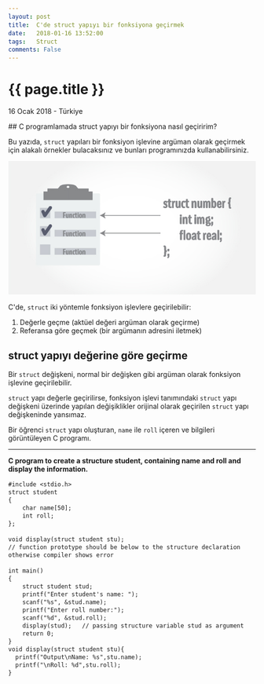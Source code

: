 ```yaml
---
layout: post
title:  C'de struct yapıyı bir fonksiyona geçirmek
date:   2018-01-16 13:52:00
tags:   Struct
comments: False
---
```


{{ page.title }}
================

<p class="meta">16 Ocak 2018 - Türkiye</p>
## C programlamada struct yapıyı bir fonksiyona nasıl geçiririm?

Bu yazıda, ```struct``` yapıları bir fonksiyon işlevine argüman olarak geçirmek için alakalı örnekler bulacaksınız ve bunları programınızda kullanabilirsiniz.

![Alternative text](/images/c-structure-functions.jpg "C'de struct ve fonksiyon işlevi")

C'de, ```struct``` iki yöntemle fonksiyon işlevlere geçirilebilir:

1. Değerle geçme (aktüel değeri argüman olarak geçirme)
2. Referansa göre geçmek (bir argümanın adresini iletmek)

## struct yapıyı değerine göre geçirme

Bir ```struct``` değişkeni, normal bir değişken gibi argüman olarak fonksiyon işlevine geçirilebilir.

```struct``` yapı değerle geçirilirse, fonksiyon işlevi tanımındaki ```struct``` yapı değişkeni üzerinde yapılan değişiklikler orijinal olarak geçirilen ```struct``` yapı değişkeninde yansımaz.

Bir öğrenci ```struct``` yapı oluşturan, ```name``` ile ```roll``` içeren ve bilgileri görüntüleyen C programı.
***


<script>
window.onload = init;
var code = [];
var prettyCode = [];

var iFrameTimeoutIDs = [];

var codeDivs;

function init(){ 
	jQuery("pre code").parent("pre").wrap("<div class='code-wrapper' style='position:relative;'></div>");
	codeDivs = document.querySelectorAll('pre code');
	for(var i=0; i<codeDivs.length; i++) {
		 var sourceCode = codeDivs[i].textContent;
                 var prettySourceCode = codeDivs[i].innerHTML;
		 code.push(sourceCode);
                 prettyCode.push(prettySourceCode);
		 var iframe = document.createElement("iframe");
		 iframe.setAttribute("src", "https://play.programiz.com/c.html?embed=true");
		 iframe.setAttribute("class","playground");
		
		// iframe.style.height = "0";
		 iframe.style.width = "0";
		 iframe.style.border = "none";
		 iframe.setAttribute("scrolling", "no");
		 iframe.setAttribute("onload", "onloadhandler(this," + i + ");");
		 iframe.setAttribute("onerror", "onerrorhandler(this," + i + ");");
		// iframe.style.position = "absolute";
		// iframe.style.top = "0";
		// iframe.style.left = "0";

		 iFrameTimeoutIDs[i] = removeIFrameBecauseOfTimeout(iframe, i);

		 jQuery(codeDivs[i]).parent('pre').after(jQuery(iframe));

		// jQuery(codeDivs[i]).parent('pre').replaceWith(jQuery(iframe));

	}
}


function removeIFrameBecauseOfTimeout(iframe, i) {
	return setTimeout(function(){
		 	jQuery(iframe).remove();
		 }, 3000);
}

function iFrameLoadError(iframe, i){
    jQuery(iframe).hide();
    jQuery(codeDivs[i]).parent('pre').show();
}

var timeoutIDs = [];

function hideIFrameBecauseHandshakeFailed(iframe, i) {
	return setTimeout(function(){
            jQuery(iframe).hide();
            jQuery(codeDivs[i]).parent('pre').show();
        }, 200);
}

function onloadhandler(iframe, i){
	   clearTimeout(iFrameTimeoutIDs[i]);

       var sourceCode = code[i];
       var prettySourceCode = prettyCode[i];
       iframe.contentWindow.postMessage(sourceCode, "*"); 

       jQuery(codeDivs[i]).parent('pre').hide();
       setTimeout(function(){
       	 iframe.style.width = "100%";
       	 iframe.style.minHeight = "500px";
       	jQuery(iframe).show();
       }, 100);
     
       timeoutIDs[i] = hideIFrameBecauseHandshakeFailed(iframe, i);
 }

window.addEventListener('message', function(event) { 
    // IMPORTANT: Check the origin of the data! 
    if (~event.origin.indexOf('https://play.programiz.com')) { 
        // The data has been sent from your site 
        for(var i=0; i < timeoutIDs.length; i++) {
        	clearTimeout(timeoutIDs[i]);
        }
    } else { 
    	// console.log(event);
        // The data hasn't been sent from your site! 
        // Be careful! Do not use it. 
        return; 
    } 
}); 
	</script>

 
  <script type="text/javascript" src="//ajax.googleapis.com/ajax/libs/jquery/1.10.2/jquery.min.js"></script>
<script type="text/javascript">

</script>
<script type="text/javascript" src="//cdn.programiz.com/sites/tutorial2program/files/js/js_3TykeRWpejhD4-J3vdlaNXdULg9xhOZhbsppK0o2bUs.js"></script>
<script type="text/javascript" src="//ajax.googleapis.com/ajax/libs/jqueryui/1.10.2/jquery-ui.min.js"></script>
<script type="text/javascript">
</script>
<script type="text/javascript" src="//cdn.programiz.com/sites/tutorial2program/files/js/js_Xdog1yvbsHUl33-wo9ctRnQMgE_3uBBG15y3yJm_2eY.js"></script>
<script type="text/javascript" src="//cdn.programiz.com/sites/tutorial2program/files/js/js_6mtNsXgWzNZac4UBJK9kpj3XdXTz7NcBgjY5eMSdK94.js"></script>
<script type="text/javascript">
</script>
<script type="text/javascript" src="//cdn.programiz.com/sites/tutorial2program/files/js/js_1idk1Z3VP3hlw_7ergGcv0EkKW5OmiHkq_oP2y09WAM.js"></script>

<p><strong>C program to create a structure student, containing name and roll and display the information.</strong></p>

<pre>
<code>#include &lt;stdio.h&gt;
struct student
{
    char name[50];
    int roll;
};

void display(struct student stu);
// function prototype should be below to the structure declaration otherwise compiler shows error

int main()
{
    struct student stud;
    printf(&quot;Enter student&#39;s name: &quot;);
    scanf(&quot;%s&quot;, &amp;stud.name);
    printf(&quot;Enter roll number:&quot;);
    scanf(&quot;%d&quot;, &amp;stud.roll);
    display(stud);   // passing structure variable stud as argument
    return 0;
}
void display(struct student stu){
  printf(&quot;Output\nName: %s&quot;,stu.name);
  printf(&quot;\nRoll: %d&quot;,stu.roll);
}</code>
</pre>
<script type="text/javascript" src="//static.mailerlite.com/js/w/webforms.js?v25"></script>

<script type="text/javascript" src="//static.mailerlite.com/js/w/webforms.js?v25"></script>


